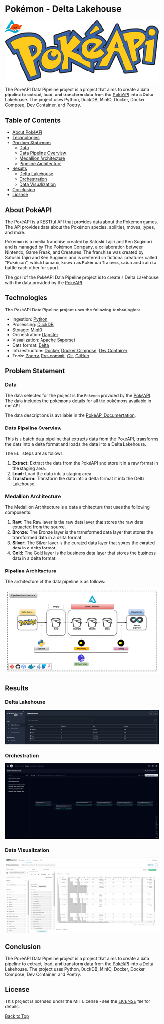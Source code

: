 # Pokémon - Delta Lakehouse

![PokéAPI Logo](images/pokeapi.png)

The PokéAPI Data Pipeline project is a project that aims to create a data pipeline to extract, load, and transform data from the [PokéAPI](https://pokeapi.co/) into a Delta Lakehouse. The project uses Python, DuckDB, MinIO, Docker, Docker Compose, Dev Container, and Poetry.

## Table of Contents

- [About PokéAPI](#about-pokéapi)
- [Technologies](#technologies)
- [Problem Statement](#problem-statement)
  - [Data](#data)
  - [Data Pipeline Overview](#data-pipeline-overview)
  - [Medallion Architecture](#medallion-architecture)
  - [Pipeline Architecture](#pipeline-architecture)
- [Results](#results)
    - [Delta Lakehouse](#delta-lakehouse)
    - [Orchestration](#orchestration)
    - [Data Visualization](#data-visualization)
- [Conclusion](#conclusion)
- [License](#license)

## About PokéAPI

The PokéAPI is a RESTful API that provides data about the Pokémon games. The API provides data about the Pokémon species, abilities, moves, types, and more.

Pokemon is a media franchise created by Satoshi Tajiri and Ken Sugimori and is managed by The Pokémon Company, a collaboration between Nintendo, Game Freak, and Creatures. The franchise was created by Satoshi Tajiri and Ken Sugimori and is centered on fictional creatures called "Pokémon", which humans, known as Pokémon Trainers, catch and train to battle each other for sport.

The goal of the PokéAPI Data Pipeline project is to create a Delta Lakehouse with the data provided by the [PokéAPI](https://pokeapi.co/).

## Technologies

The PokéAPI Data Pipeline project uses the following technologies:
- Ingestion: [Python](https://www.python.org/)
- Processing: [DuckDB](https://www.duckdb.org/)
- Storage: [MinIO](https://min.io/)
- Orchestration: [Dagster](https://dagster.io/)
- Visualization: [Apache Superset](https://superset.apache.org/)
- Data format: [Delta](https://delta.io/)
- Infraestructure: [Docker](https://www.docker.com/), [Docker Compose](https://docs.docker.com/compose/), [Dev Container](https://code.visualstudio.com/docs/remote/containers)
- Tools: [Poetry](https://python-poetry.org/), [Pre-commit](https://pre-commit.com/), [Git](https://git-scm.com/), [GitHub](https://github.com/)

## Problem Statement

### Data

The data selected for the project is the `Pokémon` provided by the [PokéAPI](https://pokeapi.co/). The data includes the pokémons details for all the pokémons available in the API.

The data descriptions is available in the [PokéAPI Documentation](https://pokeapi.co/docs/v2).

### Data Pipeline Overview

This is a batch data pipeline that extracts data from the PokéAPI, transforms the data into a delta format and loads the data into a Delta Lakehouse.

The ELT steps are as follows:

1. **Extract:** Extract the data from the PokéAPI and store it in a raw format in the staging area.
2. **Load:** Load the data into a staging area.
3. **Transform:** Transform the data into a delta format it into the Delta Lakehouse.

### Medallion Architecture

The Medallion Architecture is a data architecture that uses the following components:

1. **Raw:** The Raw layer is the raw data layer that stores the raw data extracted from the source.
2. **Bronze:** The Bronze layer is the transformed data layer that stores the transformed data in a delta format.
3. **Silver:** The Silver layer is the curated data layer that stores the curated data in a delta format.
4. **Gold:** The Gold layer is the business data layer that stores the business data in a delta format.

### Pipeline Architecture

The architecture of the data pipeline is as follows:

![PokéAPI Logo](images/pokemon_deltalake.png)

## Results

### Delta Lakehouse
![Delta Lakehouse](images/pokemon_minio.png)

### Orchestration
![Orchestration](images/pokemon_dagster.png)

### Data Visualization
![Data Visualization](images/pokemon_superset.png)

## Conclusion

The PokéAPI Data Pipeline project is a project that aims to create a data pipeline to extract, load, and transform data from the [PokéAPI](https://pokeapi.co/) into a Delta Lakehouse. The project uses Python, DuckDB, MinIO, Docker, Docker Compose, Dev Container, and Poetry.

## License

This project is licensed under the MIT License - see the [LICENSE](LICENSE) file for details.

[Back to Top](#table-of-contents)
